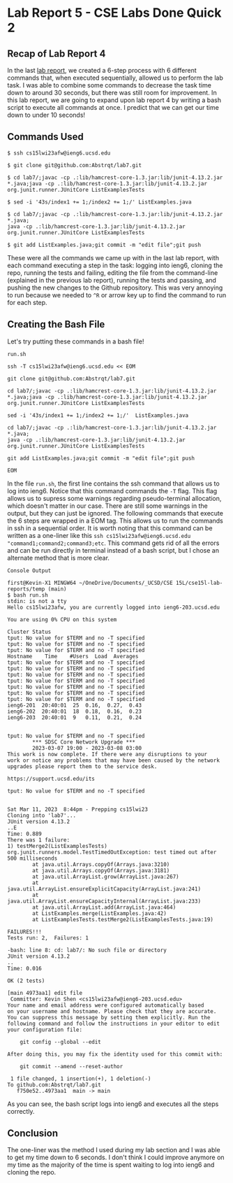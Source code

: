 # Lab Report 5 - CSE Labs Done Quick 2

## Recap of Lab Report 4
In the last [lab report](./report4.md), we created a 6-step process with 6 different commands that, when executed sequentially, allowed us to perform the lab task. I was able to combine some commands to decrease the task time down to around 30 seconds, but there was still room for improvement. In this lab report, we are going to expand upon lab report 4 by writing a bash script to execute all commands at once. I predict that we can get our time down to under 10 seconds!

## Commands Used
```console
$ ssh cs15lwi23afw@ieng6.ucsd.edu 

$ git clone git@github.com:Abstrqt/lab7.git 

$ cd lab7/;javac -cp .:lib/hamcrest-core-1.3.jar:lib/junit-4.13.2.jar *.java;java -cp .:lib/hamcrest-core-1.3.jar:lib/junit-4.13.2.jar org.junit.runner.JUnitCore ListExamplesTests

$ sed -i '43s/index1 += 1;/index2 += 1;/' ListExamples.java 

$ cd lab7/;javac -cp .:lib/hamcrest-core-1.3.jar:lib/junit-4.13.2.jar *.java;
java -cp .:lib/hamcrest-core-1.3.jar:lib/junit-4.13.2.jar org.junit.runner.JUnitCore ListExamplesTests

$ git add ListExamples.java;git commit -m "edit file";git push 
```
These were all the commands we came up with in the last lab report, with each command executing a step in the task: logging into ieng6, cloning the repo, running the tests and failing, editing the file from the command-line (explained in the previous lab report), running the tests and passing, and pushing the new changes to the Github repository. This was very annoying to run because we needed to `^R` or arrow key up to find the command to run for each step. 

## Creating the Bash File
Let's try putting these commands in a bash file!

`run.sh`
```console
ssh -T cs15lwi23afw@ieng6.ucsd.edu << EOM

git clone git@github.com:Abstrqt/lab7.git 

cd lab7/;javac -cp .:lib/hamcrest-core-1.3.jar:lib/junit-4.13.2.jar *.java;java -cp .:lib/hamcrest-core-1.3.jar:lib/junit-4.13.2.jar org.junit.runner.JUnitCore ListExamplesTests

sed -i '43s/index1 += 1;/index2 += 1;/'  ListExamples.java 

cd lab7/;javac -cp .:lib/hamcrest-core-1.3.jar:lib/junit-4.13.2.jar *.java;
java -cp .:lib/hamcrest-core-1.3.jar:lib/junit-4.13.2.jar org.junit.runner.JUnitCore ListExamplesTests

git add ListExamples.java;git commit -m "edit file";git push 

EOM
```
In the file `run.sh`, the first line contains the ssh command that allows us to log into ieng6. Notice that this command commands the `-T` flag. This flag allows us to supress some warnings regarding pseudo-terminal allocation, which doesn't matter in our case. There are still some warnings in the output, but they can just be ignored. The following commands that execute the 6 steps are wrapped in a EOM tag. This allows us to run the commands in ssh in a sequential order. It is worth noting that this command can be written as a one-liner like this `ssh cs15lwi23afw@ieng6.ucsd.edu "command1;command2;command3;etc`. This command gets rid of all the errors and can be run directly in terminal instead of a bash script, but I chose an alternate method that is more clear.

`Console Output`
```console
first@Kevin-X1 MINGW64 ~/OneDrive/Documents/_UCSD/CSE 15L/cse15l-lab-reports/temp (main)
$ bash run.sh 
stdin: is not a tty
Hello cs15lwi23afw, you are currently logged into ieng6-203.ucsd.edu

You are using 0% CPU on this system

Cluster Status
tput: No value for $TERM and no -T specified
tput: No value for $TERM and no -T specified
tput: No value for $TERM and no -T specified
Hostname    Time    #Users  Load  Averages
tput: No value for $TERM and no -T specified
tput: No value for $TERM and no -T specified
tput: No value for $TERM and no -T specified
tput: No value for $TERM and no -T specified
tput: No value for $TERM and no -T specified
tput: No value for $TERM and no -T specified
tput: No value for $TERM and no -T specified
ieng6-201  20:40:01  25  0.16,  0.27,  0.43
ieng6-202  20:40:01  18  0.18,  0.16,  0.23
ieng6-203  20:40:01  9   0.11,  0.21,  0.24


tput: No value for $TERM and no -T specified
        *** SDSC Core Network Upgrade ***
        2023-03-07 19:00 - 2023-03-08 03:00
This work is now complete. If there were any disruptions to your
work or notice any problems that may have been caused by the network
upgrades please report them to the service desk.

https://support.ucsd.edu/its

tput: No value for $TERM and no -T specified

 
Sat Mar 11, 2023  8:44pm - Prepping cs15lwi23
Cloning into 'lab7'...
JUnit version 4.13.2
..E
Time: 0.889
There was 1 failure:
1) testMerge2(ListExamplesTests)
org.junit.runners.model.TestTimedOutException: test timed out after 500 milliseconds
        at java.util.Arrays.copyOf(Arrays.java:3210)
        at java.util.Arrays.copyOf(Arrays.java:3181)
        at java.util.ArrayList.grow(ArrayList.java:267)
        at java.util.ArrayList.ensureExplicitCapacity(ArrayList.java:241)
        at java.util.ArrayList.ensureCapacityInternal(ArrayList.java:233)
        at java.util.ArrayList.add(ArrayList.java:464)
        at ListExamples.merge(ListExamples.java:42)
        at ListExamplesTests.testMerge2(ListExamplesTests.java:19)

FAILURES!!!
Tests run: 2,  Failures: 1

-bash: line 8: cd: lab7/: No such file or directory
JUnit version 4.13.2
..
Time: 0.016

OK (2 tests)

[main 4973aa1] edit file
 Committer: Kevin Shen <cs15lwi23afw@ieng6-203.ucsd.edu>
Your name and email address were configured automatically based
on your username and hostname. Please check that they are accurate.
You can suppress this message by setting them explicitly. Run the
following command and follow the instructions in your editor to edit
your configuration file:

    git config --global --edit

After doing this, you may fix the identity used for this commit with:

    git commit --amend --reset-author

 1 file changed, 1 insertion(+), 1 deletion(-)
To github.com:Abstrqt/lab7.git
   f750e52..4973aa1  main -> main
```
As you can see, the bash script logs into ieng6 and executes all the steps correctly.

## Conclusion
The one-liner was the method I used during my lab section and I was able to get my time down to 6 seconds. I don't think I could improve anymore on my time as the majority of the time is spent waiting to log into ieng6 and cloning the repo.